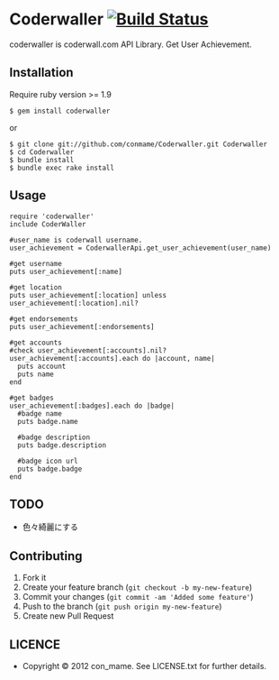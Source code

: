 # Coderwaller [![Build Status](https://secure.travis-ci.org/conmame/Coderwaller.png)](http://travis-ci.org/conmame/Coderwaller) 
coderwaller is coderwall.com API Library. Get User Achievement.

## Installation
Require ruby version >= 1.9

    $ gem install coderwaller
    
or

    $ git clone git://github.com/conmame/Coderwaller.git Coderwaller
    $ cd Coderwaller
    $ bundle install
    $ bundle exec rake install

## Usage

    require 'coderwaller'
    include CoderWaller
    
    #user_name is coderwall username.
    user_achievement = CoderwallerApi.get_user_achievement(user_name)
    
    #get username
    puts user_achievement[:name]
    
    #get location
    puts user_achievement[:location] unless user_achievement[:location].nil?
    
    #get endorsements
    puts user_achievement[:endorsements]
    
    #get accounts
    #check user_achievement[:accounts].nil?
    user_achievement[:accounts].each do |account, name|
      puts account
      puts name
    end
    
    #get badges
    user_achievement[:badges].each do |badge|
      #badge name
      puts badge.name
      
      #badge description
      puts badge.description
      
      #badge icon url
      puts badge.badge
    end

## TODO
* 色々綺麗にする
  
## Contributing

1. Fork it
2. Create your feature branch (`git checkout -b my-new-feature`)
3. Commit your changes (`git commit -am 'Added some feature'`)
4. Push to the branch (`git push origin my-new-feature`)
5. Create new Pull Request
  
## LICENCE
* Copyright © 2012 con_mame. See LICENSE.txt for further details.